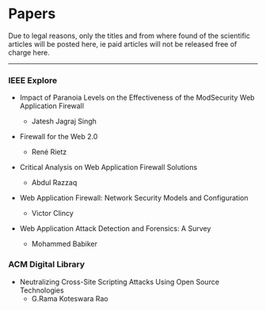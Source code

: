 # Papers

Due to legal reasons, only the titles and from where found of the scientific articles will be posted here, ie paid articles will not be released free of charge here.

---

### IEEE Explore

-  Impact of Paranoia Levels on the Effectiveness of the ModSecurity Web Application Firewall 
    - Jatesh Jagraj Singh

- Firewall for the Web 2.0
    - René Rietz

- Critical Analysis on Web Application Firewall Solutions
    - Abdul Razzaq

- Web Application Firewall: Network Security Models and Configuration
    - Victor Clincy

- Web Application Attack Detection and Forensics: A Survey 
    - Mohammed Babiker

### ACM Digital Library

- Neutralizing Cross-Site Scripting Attacks Using Open Source Technologies
    - G.Rama Koteswara Rao